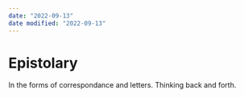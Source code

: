 ```yaml
---
date: "2022-09-13"
date modified: "2022-09-13"
---
```


# Epistolary
In the forms of correspondance and letters. Thinking back and forth.
